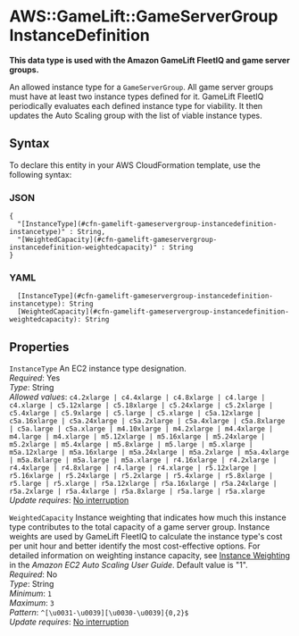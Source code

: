 # AWS::GameLift::GameServerGroup InstanceDefinition<a name="aws-properties-gamelift-gameservergroup-instancedefinition"></a>

 **This data type is used with the Amazon GameLift FleetIQ and game server groups\.** 

An allowed instance type for a `GameServerGroup`\. All game server groups must have at least two instance types defined for it\. GameLift FleetIQ periodically evaluates each defined instance type for viability\. It then updates the Auto Scaling group with the list of viable instance types\.

## Syntax<a name="aws-properties-gamelift-gameservergroup-instancedefinition-syntax"></a>

To declare this entity in your AWS CloudFormation template, use the following syntax:

### JSON<a name="aws-properties-gamelift-gameservergroup-instancedefinition-syntax.json"></a>

```
{
  "[InstanceType](#cfn-gamelift-gameservergroup-instancedefinition-instancetype)" : String,
  "[WeightedCapacity](#cfn-gamelift-gameservergroup-instancedefinition-weightedcapacity)" : String
}
```

### YAML<a name="aws-properties-gamelift-gameservergroup-instancedefinition-syntax.yaml"></a>

```
  [InstanceType](#cfn-gamelift-gameservergroup-instancedefinition-instancetype): String
  [WeightedCapacity](#cfn-gamelift-gameservergroup-instancedefinition-weightedcapacity): String
```

## Properties<a name="aws-properties-gamelift-gameservergroup-instancedefinition-properties"></a>

`InstanceType`  <a name="cfn-gamelift-gameservergroup-instancedefinition-instancetype"></a>
An EC2 instance type designation\.  
*Required*: Yes  
*Type*: String  
*Allowed values*: `c4.2xlarge | c4.4xlarge | c4.8xlarge | c4.large | c4.xlarge | c5.12xlarge | c5.18xlarge | c5.24xlarge | c5.2xlarge | c5.4xlarge | c5.9xlarge | c5.large | c5.xlarge | c5a.12xlarge | c5a.16xlarge | c5a.24xlarge | c5a.2xlarge | c5a.4xlarge | c5a.8xlarge | c5a.large | c5a.xlarge | m4.10xlarge | m4.2xlarge | m4.4xlarge | m4.large | m4.xlarge | m5.12xlarge | m5.16xlarge | m5.24xlarge | m5.2xlarge | m5.4xlarge | m5.8xlarge | m5.large | m5.xlarge | m5a.12xlarge | m5a.16xlarge | m5a.24xlarge | m5a.2xlarge | m5a.4xlarge | m5a.8xlarge | m5a.large | m5a.xlarge | r4.16xlarge | r4.2xlarge | r4.4xlarge | r4.8xlarge | r4.large | r4.xlarge | r5.12xlarge | r5.16xlarge | r5.24xlarge | r5.2xlarge | r5.4xlarge | r5.8xlarge | r5.large | r5.xlarge | r5a.12xlarge | r5a.16xlarge | r5a.24xlarge | r5a.2xlarge | r5a.4xlarge | r5a.8xlarge | r5a.large | r5a.xlarge`  
*Update requires*: [No interruption](https://docs.aws.amazon.com/AWSCloudFormation/latest/UserGuide/using-cfn-updating-stacks-update-behaviors.html#update-no-interrupt)

`WeightedCapacity`  <a name="cfn-gamelift-gameservergroup-instancedefinition-weightedcapacity"></a>
Instance weighting that indicates how much this instance type contributes to the total capacity of a game server group\. Instance weights are used by GameLift FleetIQ to calculate the instance type's cost per unit hour and better identify the most cost\-effective options\. For detailed information on weighting instance capacity, see [Instance Weighting](https://docs.aws.amazon.com/autoscaling/ec2/userguide/asg-instance-weighting.html) in the *Amazon EC2 Auto Scaling User Guide*\. Default value is "1"\.  
*Required*: No  
*Type*: String  
*Minimum*: `1`  
*Maximum*: `3`  
*Pattern*: `^[\u0031-\u0039][\u0030-\u0039]{0,2}$`  
*Update requires*: [No interruption](https://docs.aws.amazon.com/AWSCloudFormation/latest/UserGuide/using-cfn-updating-stacks-update-behaviors.html#update-no-interrupt)